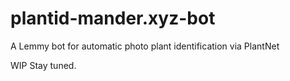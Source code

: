 # plantid-mander.xyz-bot
A Lemmy bot for automatic photo plant identification via PlantNet

WIP Stay tuned.
